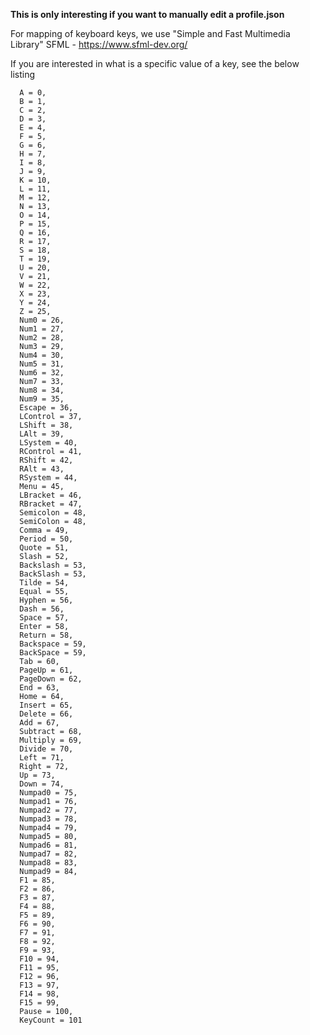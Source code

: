 **This is only interesting if you want to manually edit a profile.json**

For mapping of keyboard keys, we use "Simple and Fast Multimedia Library" SFML - https://www.sfml-dev.org/

If you are interested in what is a specific value of a key, see the below listing

```
  A = 0,
  B = 1,
  C = 2,
  D = 3,
  E = 4,
  F = 5,
  G = 6,
  H = 7,
  I = 8,
  J = 9,
  K = 10,
  L = 11,
  M = 12,
  N = 13,
  O = 14,
  P = 15,
  Q = 16,
  R = 17,
  S = 18,
  T = 19,
  U = 20,
  V = 21,
  W = 22,
  X = 23,
  Y = 24,
  Z = 25,
  Num0 = 26,
  Num1 = 27,
  Num2 = 28,
  Num3 = 29,
  Num4 = 30,
  Num5 = 31,
  Num6 = 32,
  Num7 = 33,
  Num8 = 34,
  Num9 = 35,
  Escape = 36,
  LControl = 37,
  LShift = 38,
  LAlt = 39,
  LSystem = 40,
  RControl = 41,
  RShift = 42,
  RAlt = 43,
  RSystem = 44,
  Menu = 45,
  LBracket = 46,
  RBracket = 47,
  Semicolon = 48,
  SemiColon = 48,
  Comma = 49,
  Period = 50,
  Quote = 51,
  Slash = 52,
  Backslash = 53,
  BackSlash = 53,
  Tilde = 54,
  Equal = 55,
  Hyphen = 56,
  Dash = 56,
  Space = 57,
  Enter = 58,
  Return = 58,
  Backspace = 59,
  BackSpace = 59,
  Tab = 60,
  PageUp = 61,
  PageDown = 62,
  End = 63,
  Home = 64,
  Insert = 65,
  Delete = 66,
  Add = 67,
  Subtract = 68,
  Multiply = 69,
  Divide = 70,
  Left = 71,
  Right = 72,
  Up = 73,
  Down = 74,
  Numpad0 = 75,
  Numpad1 = 76,
  Numpad2 = 77,
  Numpad3 = 78,
  Numpad4 = 79,
  Numpad5 = 80,
  Numpad6 = 81,
  Numpad7 = 82,
  Numpad8 = 83,
  Numpad9 = 84,
  F1 = 85,
  F2 = 86,
  F3 = 87,
  F4 = 88,
  F5 = 89,
  F6 = 90,
  F7 = 91,
  F8 = 92,
  F9 = 93,
  F10 = 94,
  F11 = 95,
  F12 = 96,
  F13 = 97,
  F14 = 98,
  F15 = 99,
  Pause = 100,
  KeyCount = 101
```	
